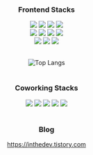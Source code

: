 <div align="center">
  

  
### Frontend Stacks
<img src="https://img.shields.io/badge/JavaScript-F7DF1E?style=flat-square"/>
<img src="https://img.shields.io/badge/TypeScript-3178C6?style=flat-square"/>
<img src="https://img.shields.io/badge/React-61DAFB?style=flat-square"/>
<img src="https://img.shields.io/badge/Next.js-000000?style=flat-square"/>
<br />
<img src="https://img.shields.io/badge/Redux Toolkit-764ABC?style=flat-square"/>
<img src="https://img.shields.io/badge/Recoil-3578E4?style=flat-square"/>
<img src="https://img.shields.io/badge/Zustand-C8CCC9?style=flat-square"/>
<img src="https://img.shields.io/badge/React Query-FF4154?style=flat-square"/>
<br />
<img src="https://img.shields.io/badge/Tailwind CSS-06B6D4?style=flat-square"/>
<img src="https://img.shields.io/badge/Emotion-D36AC2?style=flat-square"/>
<img src="https://img.shields.io/badge/Chart.js-FF6384?style=flat-square"/>
<br />
<br />

![Top Langs](https://github-readme-stats.vercel.app/api/top-langs/?username=kjindev&layout=compact)
<br />
<br />

### Coworking Stacks
<img src="https://img.shields.io/badge/Github-181717?style=flat-square&logo=GitHub&logoColor=white"/>
<img src="https://img.shields.io/badge/Slack-4A154B?style=flat-square&logo=Slack&logoColor=white"/>
<img src="https://img.shields.io/badge/Jira-0052CC?style=flat-square&logo=Jira&logoColor=white"/>
<img src="https://img.shields.io/badge/Confluence-172B4D?style=flat-square&logo=Confluence&logoColor=white"/>
<img src="https://img.shields.io/badge/Notion-000000?style=flat-square&logo=Notion&logoColor=white"/>
<br />
<br />
 

### Blog
https://inthedev.tistory.com
<br />
<br />

</div>
